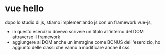 # vue hello

dopo lo studio di js, stiamo implementando js con un framework vue-js,
- in questo esercizio   dovevo  scrivere  un titolo all'interno del DOM attraverso il framework
-  aggiungere al DOM anche un immagine come BONUS
dell 'esercizio,
ho aggiunto delle classi che vanno a modificare anche il css.